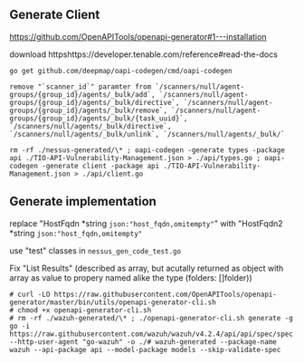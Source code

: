 ## Generate Client

https://github.com/OpenAPITools/openapi-generator#1---installation

download httpshttps://developer.tenable.com/reference#read-the-docs

```
go get github.com/deepmap/oapi-codegen/cmd/oapi-codegen

remove "`scanner_id`" paramter from `/scanners/null/agent-groups/{group_id}/agents/_bulk/add`, `/scanners/null/agent-groups/{group_id}/agents/_bulk/directive`, `/scanners/null/agent-groups/{group_id}/agents/_bulk/remove`, `/scanners/null/agent-groups/{group_id}/agents/_bulk/{task_uuid}`, `/scanners/null/agents/_bulk/directive`, `/scanners/null/agents/_bulk/unlink`, `/scanners/null/agents/_bulk/`

rm -rf ./nessus-generated/\* ; oapi-codegen -generate types -package api ./TIO-API-Vulnerability-Management.json > ./api/types.go ; oapi-codegen -generate client -package api ./TIO-API-Vulnerability-Management.json > ./api/client.go

```


## Generate implementation

replace "HostFqdn *string `json:"host_fqdn,omitempty"`" with "HostFqdn2 *string `json:"host_fqdn,omitempty"`  

use "test" classes in `nessus_gen_code_test.go`

Fix "List Results" (described as array, but acutally returned as object with array as value to propery named alike the type (folders: []folder))

```
# curl -LO https://raw.githubusercontent.com/OpenAPITools/openapi-generator/master/bin/utils/openapi-generator-cli.sh
# chmod +x openapi-generator-cli.sh
# rm -rf ./wazuh-generated/\* ; ./openapi-generator-cli.sh generate -g go -i https://raw.githubusercontent.com/wazuh/wazuh/v4.2.4/api/api/spec/spec.yaml --http-user-agent "go-wazuh" -o ./# wazuh-generated --package-name wazuh --api-package api --model-package models --skip-validate-spec
```
